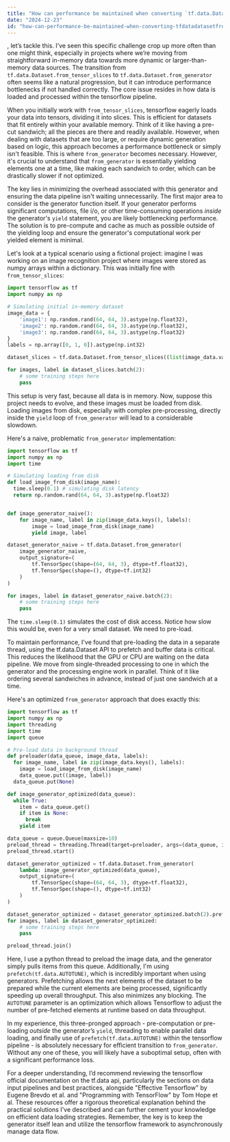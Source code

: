 ```yaml
---
title: "How can performance be maintained when converting `tf.data.Dataset.from_tensor_slices` to `tf.data.Dataset.from_generator`?"
date: "2024-12-23"
id: "how-can-performance-be-maintained-when-converting-tfdatadatasetfromtensorslices-to-tfdatadatasetfromgenerator"
---
```


, let’s tackle this. I’ve seen this specific challenge crop up more often than one might think, especially in projects where we’re moving from straightforward in-memory data towards more dynamic or larger-than-memory data sources. The transition from `tf.data.Dataset.from_tensor_slices` to `tf.data.Dataset.from_generator` often seems like a natural progression, but it can introduce performance bottlenecks if not handled correctly. The core issue resides in how data is loaded and processed within the tensorflow pipeline.

When you initially work with `from_tensor_slices`, tensorflow eagerly loads your data into tensors, dividing it into slices. This is efficient for datasets that fit entirely within your available memory. Think of it like having a pre-cut sandwich; all the pieces are there and readily available. However, when dealing with datasets that are too large, or require dynamic generation based on logic, this approach becomes a performance bottleneck or simply isn't feasible. This is where `from_generator` becomes necessary. However, it's crucial to understand that `from_generator` is essentially yielding elements one at a time, like making each sandwich to order, which can be drastically slower if not optimized.

The key lies in minimizing the overhead associated with this generator and ensuring the data pipeline isn't waiting unnecessarily. The first major area to consider is the generator function itself. If your generator performs significant computations, file i/o, or other time-consuming operations *inside* the generator's `yield` statement, you are likely bottlenecking performance. The solution is to pre-compute and cache as much as possible outside of the yielding loop and ensure the generator's computational work per yielded element is minimal.

Let's look at a typical scenario using a fictional project: imagine I was working on an image recognition project where images were stored as numpy arrays within a dictionary. This was initially fine with `from_tensor_slices`:

```python
import tensorflow as tf
import numpy as np

# Simulating initial in-memory dataset
image_data = {
    'image1': np.random.rand(64, 64, 3).astype(np.float32),
    'image2': np.random.rand(64, 64, 3).astype(np.float32),
    'image3': np.random.rand(64, 64, 3).astype(np.float32)
}
labels = np.array([0, 1, 0]).astype(np.int32)

dataset_slices = tf.data.Dataset.from_tensor_slices((list(image_data.values()), labels))

for images, label in dataset_slices.batch(2):
    # some training steps here
    pass
```

This setup is very fast, because all data is in memory. Now, suppose this project needs to evolve, and these images must be loaded from disk. Loading images from disk, especially with complex pre-processing, directly inside the `yield` loop of `from_generator` will lead to a considerable slowdown.

Here's a naive, problematic `from_generator` implementation:

```python
import tensorflow as tf
import numpy as np
import time

# Simulating loading from disk
def load_image_from_disk(image_name):
  time.sleep(0.1) # simulating disk latency
  return np.random.rand(64, 64, 3).astype(np.float32)


def image_generator_naive():
    for image_name, label in zip(image_data.keys(), labels):
        image = load_image_from_disk(image_name)
        yield image, label

dataset_generator_naive = tf.data.Dataset.from_generator(
    image_generator_naive,
    output_signature=(
        tf.TensorSpec(shape=(64, 64, 3), dtype=tf.float32),
        tf.TensorSpec(shape=(), dtype=tf.int32)
    )
)

for images, label in dataset_generator_naive.batch(2):
    # some training steps here
    pass
```

The `time.sleep(0.1)` simulates the cost of disk access. Notice how slow this would be, even for a very small dataset. We need to pre-load.

To maintain performance, I've found that pre-loading the data in a separate thread, using the tf.data.Dataset API to prefetch and buffer data is critical. This reduces the likelihood that the GPU or CPU are waiting on the data pipeline. We move from single-threaded processing to one in which the generator and the processing engine work in parallel. Think of it like ordering several sandwiches in advance, instead of just one sandwich at a time.

Here's an optimized `from_generator` approach that does exactly this:

```python
import tensorflow as tf
import numpy as np
import threading
import time
import queue

# Pre-load data in background thread
def preloader(data_queue, image_data, labels):
  for image_name, label in zip(image_data.keys(), labels):
    image = load_image_from_disk(image_name)
    data_queue.put((image, label))
  data_queue.put(None)

def image_generator_optimized(data_queue):
  while True:
    item = data_queue.get()
    if item is None:
      break
    yield item

data_queue = queue.Queue(maxsize=10)
preload_thread = threading.Thread(target=preloader, args=(data_queue, image_data, labels), daemon=True)
preload_thread.start()

dataset_generator_optimized = tf.data.Dataset.from_generator(
    lambda: image_generator_optimized(data_queue),
    output_signature=(
        tf.TensorSpec(shape=(64, 64, 3), dtype=tf.float32),
        tf.TensorSpec(shape=(), dtype=tf.int32)
    )
)

dataset_generator_optimized = dataset_generator_optimized.batch(2).prefetch(tf.data.AUTOTUNE)
for images, label in dataset_generator_optimized:
    # some training steps here
    pass

preload_thread.join()
```

Here, I use a python thread to preload the image data, and the generator simply pulls items from this queue. Additionally, I'm using `prefetch(tf.data.AUTOTUNE)`, which is incredibly important when using generators. Prefetching allows the next elements of the dataset to be prepared while the current elements are being processed, significantly speeding up overall throughput. This also minimizes any blocking. The `AUTOTUNE` parameter is an optimization which allows Tensorflow to adjust the number of pre-fetched elements at runtime based on data throughput.

In my experience, this three-pronged approach - pre-computation or pre-loading *outside* the generator’s `yield`, threading to enable parallel data loading, and finally use of `prefetch(tf.data.AUTOTUNE)` within the tensorflow pipeline - is absolutely necessary for efficient transition to `from_generator`. Without any one of these, you will likely have a suboptimal setup, often with a significant performance loss.

For a deeper understanding, I’d recommend reviewing the tensorflow official documentation on the tf.data api, particularly the sections on data input pipelines and best practices, alongside "Effective Tensorflow" by Eugene Brevdo et al. and "Programming with TensorFlow" by Tom Hope et al. These resources offer a rigorous theoretical explanation behind the practical solutions I've described and can further cement your knowledge on efficient data loading strategies. Remember, the key is to keep the generator itself lean and utilize the tensorflow framework to asynchronously manage data flow.
